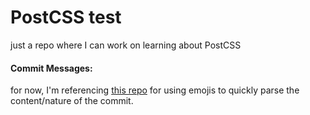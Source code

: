 # PostCSS test
just a repo where I can work on learning about PostCSS

#### Commit Messages:
for now, I'm referencing [this repo](https://github.com/slashsBin/styleguide-git-commit-message) for using emojis to quickly parse the content/nature of the commit.
